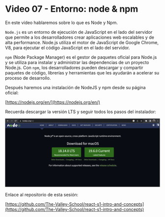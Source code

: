 # Video 07 - Entorno: node & npm

En este vídeo hablaremos sobre lo que es Node y Npm.

`Node.js` es un entorno de ejecución de JavaScript en el lado del servidor que permite a los desarrolladores crear aplicaciones web escalables y de alta performance. Node.js utiliza el motor de JavaScript de Google Chrome, V8, para ejecutar el código JavaScript en el lado del servidor.

`npm` (Node Package Manager) es el gestor de paquetes oficial para Node.js y se utiliza para instalar y administrar las dependencias de un proyecto Node.js. Con `npm`, los desarrolladores pueden descargar y compartir paquetes de código, librerías y herramientas que les ayudarán a acelerar su proceso de desarrollo.

Después haremos una instalación de NodeJS y npm desde su página oficial:

[https://nodejs.org/en/](https://nodejs.org/en/) 

Recuerda descargar la versión LTS y seguir todos los pasos del instalador:

![node](/docs/assets/node.png)

Enlace al repositorio de esta sesión:

[https://github.com/The-Valley-School/react-s1-intro-and-concepts](https://github.com/The-Valley-School/react-s1-intro-and-concepts)
